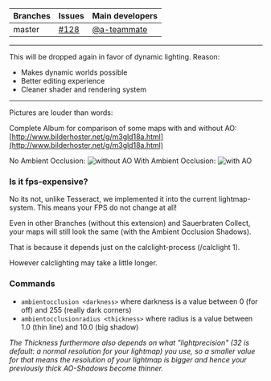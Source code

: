 Branches | Issues | Main developers
--- | --- | --- 
master |  [#128](/inexor-game/code/pull/128) | [@a-teammate](/a-teammate)

------------
This will be dropped again in favor of dynamic lighting.
Reason:
* Makes dynamic worlds possible
* Better editing experience
* Cleaner shader and rendering system
------------



Pictures are louder than words:

Complete Album for comparison of some maps with and without AO: [http://www.bilderhoster.net/g/m3gld18a.html](http://www.bilderhoster.net/g/m3gld18a.html)

No Ambient Occlusion:
![without AO](http://www.bilderhoster.net/safeforgallerie/5wchcazj.jpg)
With Ambient Occlusion:
![with AO](http://www.bilderhoster.net/safeforgallerie/cs8y55xn.jpg)

### Is it fps-expensive?
No its not, unlike Tesseract, we implemented it into the current lightmap-system. 
This means your FPS do not change at all!


Even in other Branches (without this extension) and Sauerbraten Collect, your maps will still look the same (with the Ambient Occlusion Shadows). 

That is because it depends just on the calclight-process (/calclight 1).

However calclighting may take a little longer. 

### Commands
* `ambientocclusion <darkness>` where darkness is a value between 0 (for off) and 255 (really dark corners)
* `ambientocclusionradius <thickness>` where radius is a value between 1.0 (thin line) and 10.0 (big shadow)

_The Thickness furthermore also depends on what "lightprecision" (32 is default: a normal resolution for your lightmap) you use, so a smaller value for that means the resolution of your lightmap is bigger and hence your  previously thick AO-Shadows become thinner._
 
